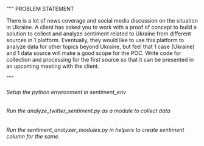 """
 PROBLEM STATEMENT
 
 There is a lot of news coverage and social media discussion on the situation in Ukraine. 
 A client has asked you to work with a proof of concept to build a solution to collect 
 and analyze sentiment related to Ukraine from different sources in 1 platform. Eventually, 
 they would like to use this platform to analyze data for other topics beyond Ukraine, 
 but feel that 1 case (Ukraine) and 1 data source will make a good scope for the POC. 
 Write code for collection and processing for the first source so that it can be presented 
 in an upcoming meeting with the client.

"""

###### Setup the python environment in sentiment_env
###### Run the analyze_twitter_sentiment.py as a module to collect data
###### Run the sentiment_analyzer_modules.py in helpers to create sentiment column for the same.

